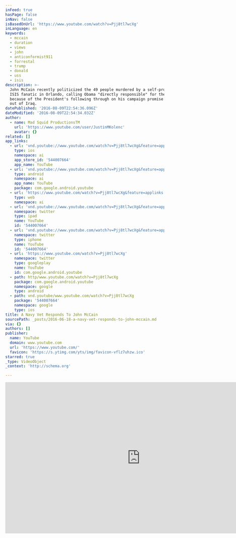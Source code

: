 ```yaml
---
inFeed: true
hasPage: false
inNav: false
isBasedOnUrl: 'https://www.youtube.com/watch?v=Pjj8tl7wcXg'
inLanguage: en
keywords:
  - mccain
  - duration
  - views
  - john
  - anticonformist911
  - forrestal
  - trump
  - donald
  - uss
  - isis
description: >-
  John McCain recently politicized the 49 people murdered by a self-proclaimed
  ISIS fanatic in Orlando, calling Obama "directly responsible" for the shooting
  because of the President's following through on his campaign promise to pull
  out of Iraq.
datePublished: '2016-08-09T22:54:36.096Z'
dateModified: '2016-08-09T22:54:34.032Z'
author:
  - name: Mad Squid ProductionsTM
    url: 'https://www.youtube.com/user/JustinMKolenc'
    avatar: {}
related: []
app_links:
  - url: 'vnd.youtube://www.youtube.com/watch?v=Pjj8tl7wcXg&feature=applinks'
    type: ios
    namespace: ai
    app_store_id: '544007664'
    app_name: YouTube
  - url: 'vnd.youtube://www.youtube.com/watch?v=Pjj8tl7wcXg&feature=applinks'
    type: android
    namespace: ai
    app_name: YouTube
    package: com.google.android.youtube
  - url: 'https://www.youtube.com/watch?v=Pjj8tl7wcXg&feature=applinks'
    type: web
    namespace: ai
  - url: 'vnd.youtube://www.youtube.com/watch?v=Pjj8tl7wcXg&feature=applinks'
    namespace: twitter
    type: ipad
    name: YouTube
    id: '544007664'
  - url: 'vnd.youtube://www.youtube.com/watch?v=Pjj8tl7wcXg&feature=applinks'
    namespace: twitter
    type: iphone
    name: YouTube
    id: '544007664'
  - url: 'https://www.youtube.com/watch?v=Pjj8tl7wcXg'
    namespace: twitter
    type: googleplay
    name: YouTube
    id: com.google.android.youtube
  - path: http/www.youtube.com/watch?v=Pjj8tl7wcXg
    package: com.google.android.youtube
    namespace: google
    type: android
  - path: vnd.youtube/www.youtube.com/watch?v=Pjj8tl7wcXg
    package: '544007664'
    namespace: google
    type: ios
title: A Navy Vet Responds To John McCain
sourcePath: _posts/2016-06-18-a-navy-vet-responds-to-john-mccain.md
via: {}
authors: []
publisher:
  name: YouTube
  domain: www.youtube.com
  url: 'https://www.youtube.com/'
  favicon: 'https://s.ytimg.com/yts/img/favicon-vflz7uhzw.ico'
starred: true
_type: VideoObject
_context: 'http://schema.org'

---
```

<iframe src="https://cdn.embedly.com/widgets/media.html?src=https%3A%2F%2Fwww.youtube.com%2Fembed%2FPjj8tl7wcXg%3Ffeature%3Doembed&amp;url=http%3A%2F%2Fwww.youtube.com%2Fwatch%3Fv%3DPjj8tl7wcXg&amp;image=https%3A%2F%2Fi.ytimg.com%2Fvi%2FPjj8tl7wcXg%2Fhqdefault.jpg&amp;key=b7d04c9b404c499eba89ee7072e1c4f7&amp;type=text%2Fhtml&amp;schema=youtube" width="854" height="480" scrolling="no" frameborder="0" allowfullscreen="" style=""></iframe>